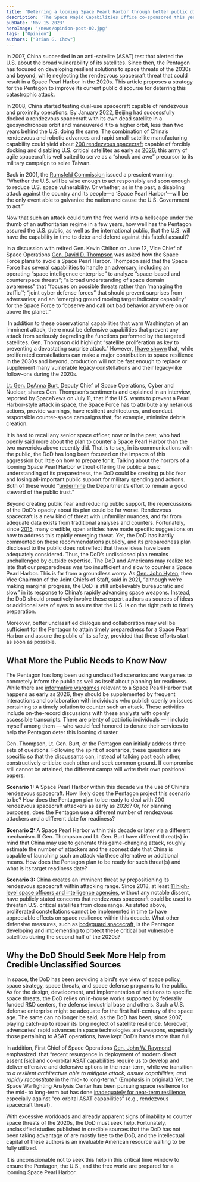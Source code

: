 ```yaml
---
title: 'Deterring a looming Space Pearl Harbor through better public discourse'
description: 'The Space Rapid Capabilities Office co-sponsored this year’s Hyperspace Challenge to get more insight into commercial technologies that could enable dynamic space operations, such as satellite propulsion.'
pubDate: 'Nov 15 2023'
heroImage: '/news/opinion-post-02.jpg'
tags: ["Opinion"]
authors: ["Brian G. Chow"]
---
```


In 2007, China succeeded in an anti-satellite (ASAT) test that alerted the U.S. about the broad vulnerability of its satellites. Since then, the Pentagon has focused on developing resilient solutions to space threats of the 2030s and beyond, while neglecting the rendezvous spacecraft threat that could result in a Space Pearl Harbor in the 2020s. This article proposes a strategy for the Pentagon to improve its current public discourse for deterring this catastrophic attack.

In 2008, China started testing dual-use spacecraft capable of rendezvous and proximity operations. By January 2022, Beijing had successfully docked a rendezvous spacecraft with its own dead satellite in a geosynchronous orbit and maneuvered it to a higher orbit, less than two years behind the U.S. doing the same. The combination of China’s rendezvous and robotic advances and rapid small-satellite manufacturing capability could yield about [200 rendezvous spacecraft](https://nationalinterest.org/feature/us-partisan-divide-impairing-space-preparedness-206805) capable of forcibly docking and disabling U.S. critical satellites as early as [2026](https://spacenews.com/op-ed-russian-invasion-of-ukraine-reinforces-the-urgency-of-fixing-u-s-satellite-vulnerability-by-2027/); this army of agile spacecraft is well suited to serve as a “shock and awe” precursor to its military campaign to seize Taiwan.

Back in 2001, the [Rumsfeld Commission](https://aerospace.csis.org/wp-content/uploads/2018/09/RumsfeldCommission.pdf#page=26) issued a prescient warning: “Whether the U.S. will be wise enough to act responsibly and soon enough to reduce U.S. space vulnerability. Or whether, as in the past, a disabling attack against the country and its people—a ‘Space Pearl Harbor’—will be the only event able to galvanize the nation and cause the U.S. Government to act.”

Now that such an attack could turn the free world into a hellscape under the thumb of an authoritarian regime in a few years, how well has the Pentagon assured the U.S. public, as well as the international public, that the U.S. will have the capability in time to deter and defend against this fateful assault?

In a discussion with retired Gen. Kevin Chilton on June 12, Vice Chief of Space Operations [Gen. David D. Thompson](https://www.airandspaceforces.com/space-force-pearl-harbor/) was asked how the Space Force plans to avoid a Space Pearl Harbor. Thompson said that the Space Force has several capabilities to handle an adversary, including an operating “space intelligence enterprise” to analyze “space-based and counterspace threats”; “a broad understanding of space domain awareness” that “focuses on possible threats rather than ‘managing the traffic’”; “joint cyber defense forces” that should prevent surprises from adversaries; and an “emerging ground moving target indicator capability” for the Space Force to “observe and call out bad behavior anywhere on or above the planet.”

 In addition to these observational capabilities that warn Washington of an imminent attack, there must be defensive capabilities that prevent any attack from seriously degrading the functions performed by the targeted satellites. Gen. Thompson did highlight “satellite proliferation as key to preventing a devastating surprise attack.” However, [I have shown](https://www.thespacereview.com/article/4505/1) that, while proliferated constellations can make a major contribution to space resilience in the 2030s and beyond, production will not be fast enough to replace or supplement many vulnerable legacy constellations and their legacy-like follow-ons during the 2020s.

[Lt. Gen. DeAnna Burt](https://spacenews.com/u-s-sharpens-plan-for-military-space-race/), Deputy Chief of Space Operations, Cyber and Nuclear, shares Gen. Thompson’s sentiments and explained in an interview, reported by SpaceNews on July 11, that if the U.S. wants to prevent a Pearl Harbor-style attack in space, the Space Force has to attribute any nefarious actions, provide warnings, have resilient architectures, and conduct responsible counter-space campaigns that, for example, minimize debris creation.  

It is hard to recall any senior space officer, now or in the past, who had openly said more about the plan to counter a Space Pearl Harbor than the two mavericks above recently did. That is to say, in its communications with the public, the DoD has long been focused on the impacts of this aggression but little on how to prepare for it. Talking about the horrors of a looming Space Pearl Harbor without offering the public a basic understanding of its preparedness, the DoD could be creating public fear and losing all-important public support for military spending and actions. Both of these would “[undermine](https://www.esd.whs.mil/Portals/54/Documents/DD/issuances/dodi/540017p.PDF#page=7) the Department’s effort to remain a good steward of the public trust.”

Beyond creating public fear and reducing public support, the repercussions of the DoD’s opacity about its plan could be far worse. Rendezvous spacecraft is a new kind of threat with unfamiliar nuances, and far from adequate data exists from traditional analyses and counters. Fortunately, since [2015](https://www.defensenews.com/opinion/commentary/2015/09/16/avoiding-space-war-needs-a-new-approach/), many credible, open articles have made specific suggestions on how to address this rapidly emerging threat. Yet, the DoD has hardly commented on these recommendations publicly, and its preparedness plan disclosed to the public does not reflect that these ideas have been adequately considered. Thus, the DoD’s undisclosed plan remains unchallenged by outside expertise. The DoD and Americans may realize too late that our preparedness was too insufficient and slow to counter a Space Pearl Harbor. This is far from a groundless worry. As [Gen. John Hyten](https://spacenews.com/hyten-blasts-unbelievably-slow-dod-bureaucracy-as-china-advances-space-weapons/), then Vice Chairman of the Joint Chiefs of Staff, said in 2021, “although we’re making marginal progress, the DoD is still unbelievably bureaucratic and slow” in its response to China’s rapidly advancing space weapons. Instead, the DoD should proactively involve these expert authors as sources of ideas or additional sets of eyes to assure that the U.S. is on the right path to timely preparation.

Moreover, better unclassified dialogue and collaboration may well be sufficient for the Pentagon to attain timely preparedness for a Space Pearl Harbor and assure the public of its safety, provided that these efforts start as soon as possible.

**What More the Public Needs to Know Now**
------------------------------------------

The Pentagon has long been using unclassified scenarios and wargames to concretely inform the public as well as itself about planning for readiness. While there are [informative wargames](https://spacenews.com/two-recent-wargames-hold-timely-lessons-for-space-resilience/) relevant to a Space Pearl Harbor that happens as early as 2026, they should be supplemented by frequent interactions and collaboration with individuals who publish openly on issues pertaining to a timely solution to counter such an attack. These activities include on-the-record discussions with these analysts with openly accessible transcripts. There are plenty of patriotic individuals — I include myself among them — who would feel honored to donate their services to help the Pentagon deter this looming disaster.

Gen. Thompson, Lt. Gen. Burt, or the Pentagon can initially address three sets of questions. Following the spirit of scenarios, these questions are specific so that the discussants can, instead of talking past each other, constructively criticize each other and seek common ground. If compromise still cannot be attained, the different camps will write their own positional papers.

**Scenario 1:** A Space Pearl Harbor within this decade via the use of China’s rendezvous spacecraft. How likely does the Pentagon project this scenario to be? How does the Pentagon plan to be ready to deal with 200 rendezvous spacecraft attackers as early as 2026? Or, for planning purposes, does the Pentagon use a different number of rendezvous attackers and a different date for readiness?

**Scenario 2:** A Space Pearl Harbor within this decade or later via a different mechanism. If Gen. Thompson and Lt. Gen. Burt have different threat(s) in mind that China may use to generate this game-changing attack, roughly estimate the number of attackers and the soonest date that China is capable of launching such an attack via these alternative or additional means. How does the Pentagon plan to be ready for such threat(s) and what is its target readiness date?

**Scenario 3:** China creates an imminent threat by prepositioning its rendezvous spacecraft within attacking range. Since 2018, at least [11 high-level space officers and intelligence agencies](https://spacenews.com/op-ed-peace-in-the-era-of-weaponized-space/), without any notable dissent, have publicly stated concerns that rendezvous spacecraft could be used to threaten U.S. critical satellites from close range. As stated above, proliferated constellations cannot be implemented in time to have appreciable effects on space resilience within this decade. What other defensive measures, such as [bodyguard spacecraft](https://www.airuniversity.af.edu/Portals/10/SSQ/documents/Volume-14_Issue-4/Chow.pdf#page=6), is the Pentagon developing and implementing to protect these critical but vulnerable satellites during the second half of the 2020s?

**Why the DoD Should Seek More Help from Credible Unclassified Sources**
-------------------------------------------------------------------------

In space, the DoD has been providing a bird’s eye view of space policy, space strategy, space threats, and space defense programs to the public. As for the design, development, and implementation of solutions to specific space threats, the DoD relies on in-house works supported by federally funded R&D centers, the defense industrial base and others. Such a U.S. defense enterprise might be adequate for the first half-century of the space age. The same can no longer be said, as the DoD has been, since 2007, playing catch-up to repair its long neglect of satellite resilience. Moreover, adversaries’ rapid advances in space technologies and weapons, especially those pertaining to ASAT operations, have kept DoD’s hands more than full.

In addition, First Chief of Space Operations [Gen. John W. Raymond](https://media.defense.gov/2020/Nov/09/2002531998/-1/-1/0/CSO%2520PLANNING%2520GUIDANCE.PDF#page=6)  emphasized  that “recent resurgence in deployment of modern direct assent \[sic\] and co-orbital ASAT capabilities require us to develop and deliver offensive and defensive options in the near-term, while we transition to _a resilient architecture able to mitigate attack, assure capabilities, and rapidly reconstitute_ in the mid- to long-term.” (Emphasis in original.) Yet, the Space Warfighting Analysis Center has been pursuing space resilience for the mid- to long-term but has done [inadequately for near-term resilience](https://www.thespacereview.com/article/4505/1), especially against “co-orbital ASAT capabilities” (e.g., rendezvous spacecraft threat).

With excessive workloads and already apparent signs of inability to counter space threats of the 2020s, the DoD must seek help. Fortunately, unclassified studies published in credible sources that the DoD has not been taking advantage of are mostly free to the DoD, and the intellectual capital of these authors is an invaluable American resource waiting to be fully utilized.

It is unconscionable not to seek this help in this critical time window to ensure the Pentagon, the U.S., and the free world are prepared for a looming Space Pearl Harbor.
